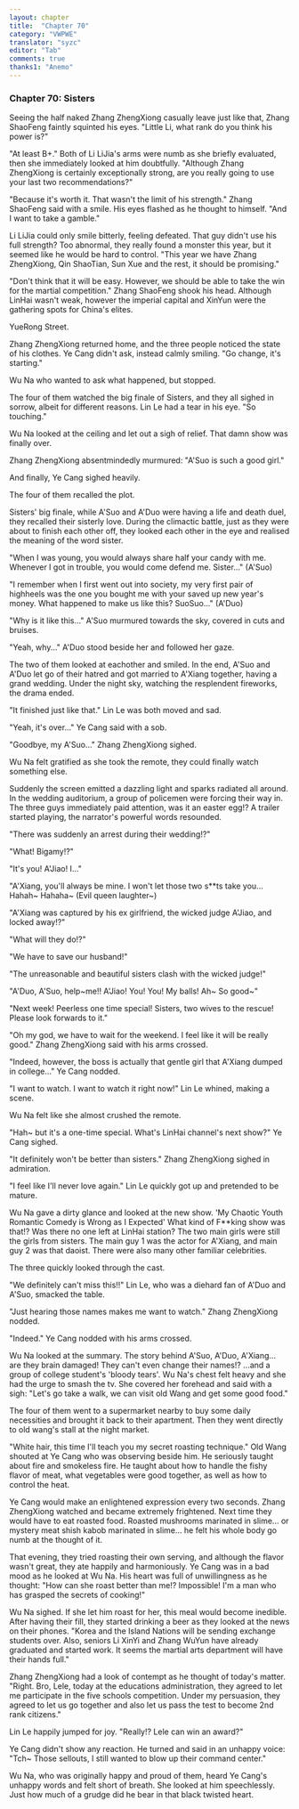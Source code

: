 ```yaml
---
layout: chapter
title:  "Chapter 70"
category: "VWPWE"
translator: "syzc"
editor: "Tab"
comments: true
thanks1: "Anemo"
---
```


### Chapter 70: Sisters
 
Seeing the half naked Zhang ZhengXiong casually leave just like that, Zhang ShaoFeng faintly squinted his eyes. "Little Li, what rank do you think his power is?"
 
"At least B+." Both of Li LiJia's arms were numb as she briefly evaluated, then she immediately looked at him doubtfully. "Although Zhang ZhengXiong is certainly exceptionally strong, are you really going to use your last two recommendations?"
 
"Because it's worth it. That wasn't the limit of his strength." Zhang ShaoFeng said with a smile. His eyes flashed as he thought to himself. "And I want to take a gamble."
 
Li LiJia could only smile bitterly, feeling defeated. That guy didn't use his full strength? Too abnormal, they really found a monster this year, but it seemed like he would be hard to control. "This year we have Zhang ZhengXiong, Qin ShaoTian, Sun Xue and the rest, it should be promising."
 
"Don't think that it will be easy. However, we should be able to take the win for the martial competition." Zhang ShaoFeng shook his head. Although LinHai wasn't weak, however the imperial capital and XinYun were the gathering spots for China's elites. 
 
YueRong Street.
 
Zhang ZhengXiong returned home, and the three people noticed the state of his clothes. Ye Cang didn't ask, instead calmly smiling. "Go change, it's starting."
 
Wu Na who wanted to ask what happened, but stopped.
 
The four of them watched the big finale of Sisters, and they all sighed in sorrow, albeit for different reasons. Lin Le had a tear in his eye. "So touching."
 
Wu Na looked at the ceiling and let out a sigh of relief. That damn show was finally over.
 
Zhang ZhengXiong absentmindedly murmured: "A'Suo is such a good girl."
 
And finally, Ye Cang sighed heavily.
 
The four of them recalled the plot.
 
Sisters' big finale, while A'Suo and A'Duo were having a life and death duel, they recalled their sisterly love. During the climactic battle, just as they were about to finish each other off, they looked each other in the eye and realised the meaning of the word sister.
 
"When I was young, you would always share half your candy with me. Whenever I got in trouble, you would come defend me. Sister..." (A'Suo)
 
"I remember when I first went out into society, my very first pair of highheels was the one you bought me with your saved up new year's money. What happened to make us like this? SuoSuo..." (A'Duo)
 
"Why is it like this..." A'Suo murmured towards the sky, covered in cuts and bruises.
 
"Yeah, why..." A'Duo stood beside her and followed her gaze.
 
The two of them looked at eachother and smiled. In the end, A'Suo and A'Duo let go of their hatred and got married to A'Xiang together, having a grand wedding. Under the night sky, watching the resplendent fireworks, the drama ended.
 
"It finished just like that." Lin Le was both moved and sad.
 
"Yeah, it's over..." Ye Cang said with a sob.
 
"Goodbye, my A'Suo..." Zhang ZhengXiong sighed.
 
Wu Na felt gratified as she took the remote, they could finally watch something else.
 
Suddenly the screen emitted a dazzling light and sparks radiated all around. In the wedding auditorium, a group of policemen were forcing their way in. The three guys immediately paid attention, was it an easter egg!? A trailer started playing, the narrator's powerful words resounded.
 
"There was suddenly an arrest during their wedding!?"
 
"What! Bigamy!?"
 
"It's you! A'Jiao! I..."
 
"A'Xiang, you'll always be mine. I won't let those two s\*\*ts take you... Hahah~ Hahaha~ (Evil queen laughter~)
 
"A'Xiang was captured by his ex girlfriend, the wicked judge A'Jiao, and locked away!?"
 
"What will they do!?"
 
"We have to save our husband!"
 
"The unreasonable and beautiful sisters clash with the wicked judge!"
 
"A'Duo, A'Suo, help~me!! A'Jiao! You! You! My balls! Ah~ So good~"
 
"Next week! Peerless one time special! Sisters, two wives to the rescue! Please look forwards to it."
 
"Oh my god, we have to wait for the weekend. I feel like it will be really good." Zhang ZhengXiong said with his arms crossed.
 
"Indeed, however, the boss is actually that gentle girl that A'Xiang dumped in college..." Ye Cang nodded.
 
"I want to watch. I want to watch it right now!" Lin Le whined, making a scene.
 
Wu Na felt like she almost crushed the remote.
 
"Hah~ but it's a one-time special. What's LinHai channel's next show?" Ye Cang sighed.
 
"It definitely won't be better than sisters." Zhang ZhengXiong sighed in admiration.
 
"I feel like I'll never love again." Lin Le quickly got up and pretended to be mature.
 
Wu Na gave a dirty glance and looked at the new show. 'My Chaotic Youth Romantic Comedy is Wrong as I Expected' What kind of F\*\*king show was that!? Was there no one left at LinHai station? The two main girls were still the girls from sisters. The main guy 1 was the actor for A'Xiang, and main guy 2 was that daoist. There were also many other familiar celebrities.
 
The three quickly looked through the cast.
 
"We definitely can't miss this!!" Lin Le, who was a diehard fan of A'Duo and A'Suo, smacked the table.
 
"Just hearing those names makes me want to watch." Zhang ZhengXiong nodded.
 
"Indeed." Ye Cang nodded with his arms crossed.
 
Wu Na looked at the summary. The story behind A'Suo, A'Duo, A'Xiang... are they brain damaged! They can't even change their names!? ...and a group of college student's 'bloody tears'. Wu Na's chest felt heavy and she had the urge to smash the tv. She covered her forehead and said with a sigh: "Let's go take a walk, we can visit old Wang and get some good food."
 
The four of them went to a supermarket nearby to buy some daily necessities and brought it back to their apartment. Then they went directly to old wang's stall at the night market.
 
"White hair, this time I'll teach you my secret roasting technique." Old Wang shouted at Ye Cang who was observing beside him. He seriously taught about fire and smokeless fire. He taught about how to handle the fishy flavor of meat, what vegetables were good together, as well as how to control the heat.
 
Ye Cang would make an enlightened expression every two seconds. Zhang ZhengXiong watched and became extremely frightened. Next time they would have to eat roasted food. Roasted mushrooms marinated in slime... or mystery meat shish kabob marinated in slime... he felt his whole body go numb at the thought of it.  
 
That evening, they tried roasting their own serving, and although the flavor wasn't great, they ate happily and harmoniously. Ye Cang was in a bad mood as he looked at Wu Na. His heart was full of unwillingness as he thought: "How can she roast better than me!? Impossible! I'm a man who has grasped the secrets of cooking!"
 
Wu Na sighed. If she let him roast for her, this meal would become inedible. After having their fill, they started drinking a beer as they looked at the news on their phones. "Korea and the Island Nations will be sending exchange students over. Also, seniors Li XinYi and Zhang WuYun have already graduated and started work. It seems the martial arts department will have their hands full."
 
Zhang ZhengXiong had a look of contempt as he thought of today's matter. "Right. Bro, Lele, today at the educations administration, they agreed to let me participate in the five schools competition. Under my persuasion, they agreed to let us go together and also let us pass the test to become 2nd rank citizens."
 
Lin Le happily jumped for joy. "Really!? Lele can win an award?"
 
Ye Cang didn't show any reaction. He turned and said in an unhappy voice: "Tch~ Those sellouts, I still wanted to blow up their command center."
 
Wu Na, who was originally happy and proud of them, heard Ye Cang's unhappy words and felt short of breath. She looked at him speechlessly. Just how much of a grudge did he bear in that black twisted heart.
